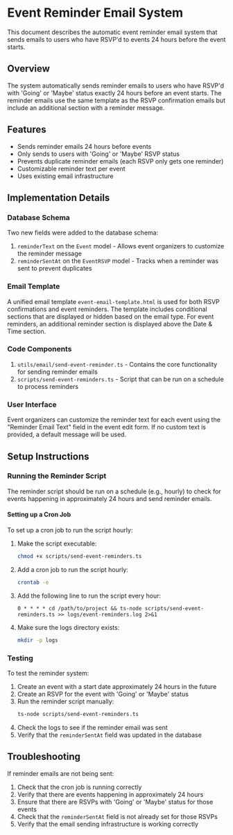 # Event Reminder Email System

This document describes the automatic event reminder email system that sends emails to users who have RSVP'd to events 24 hours before the event starts.

## Overview

The system automatically sends reminder emails to users who have RSVP'd with 'Going' or 'Maybe' status exactly 24 hours before an event starts. The reminder emails use the same template as the RSVP confirmation emails but include an additional section with a reminder message.

## Features

- Sends reminder emails 24 hours before events
- Only sends to users with 'Going' or 'Maybe' RSVP status
- Prevents duplicate reminder emails (each RSVP only gets one reminder)
- Customizable reminder text per event
- Uses existing email infrastructure

## Implementation Details

### Database Schema

Two new fields were added to the database schema:

1. `reminderText` on the `Event` model - Allows event organizers to customize the reminder message
2. `reminderSentAt` on the `EventRSVP` model - Tracks when a reminder was sent to prevent duplicates

### Email Template

A unified email template `event-email-template.html` is used for both RSVP confirmations and event reminders. The template includes conditional sections that are displayed or hidden based on the email type. For event reminders, an additional reminder section is displayed above the Date & Time section.

### Code Components

1. `utils/email/send-event-reminder.ts` - Contains the core functionality for sending reminder emails
2. `scripts/send-event-reminders.ts` - Script that can be run on a schedule to process reminders

### User Interface

Event organizers can customize the reminder text for each event using the "Reminder Email Text" field in the event edit form. If no custom text is provided, a default message will be used.

## Setup Instructions

### Running the Reminder Script

The reminder script should be run on a schedule (e.g., hourly) to check for events happening in approximately 24 hours and send reminder emails.

#### Setting up a Cron Job

To set up a cron job to run the script hourly:

1. Make the script executable:

   ```bash
   chmod +x scripts/send-event-reminders.ts
   ```

2. Add a cron job to run the script hourly:

   ```bash
   crontab -e
   ```

3. Add the following line to run the script every hour:

   ```
   0 * * * * cd /path/to/project && ts-node scripts/send-event-reminders.ts >> logs/event-reminders.log 2>&1
   ```

4. Make sure the logs directory exists:
   ```bash
   mkdir -p logs
   ```

### Testing

To test the reminder system:

1. Create an event with a start date approximately 24 hours in the future
2. Create an RSVP for the event with 'Going' or 'Maybe' status
3. Run the reminder script manually:
   ```bash
   ts-node scripts/send-event-reminders.ts
   ```
4. Check the logs to see if the reminder email was sent
5. Verify that the `reminderSentAt` field was updated in the database

## Troubleshooting

If reminder emails are not being sent:

1. Check that the cron job is running correctly
2. Verify that there are events happening in approximately 24 hours
3. Ensure that there are RSVPs with 'Going' or 'Maybe' status for those events
4. Check that the `reminderSentAt` field is not already set for those RSVPs
5. Verify that the email sending infrastructure is working correctly
